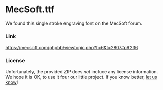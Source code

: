 # MecSoft.ttf

We found this single stroke engraving font on the MecSoft forum.

### Link

https://mecsoft.com/phpbb/viewtopic.php?f=6&t=2807#p9236

### License

Unfortunately, the provided ZIP does *not* incluce any license information. 
We hope it is OK, to use it four our little project. 
If you know better, [let us know](https://github.com/ubilabs/axidraw/issues/new)! 
